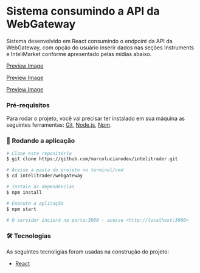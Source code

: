 # Sistema consumindo a API da WebGateway

Sistema desenvolvido em React consumindo o endpoint da API da WebGateway, com opção do usuário inserir dados nas seções Instruments e InteliMarket conforme apresentado pelas mídias abaixo.

[Preview Image](https://github.com/marcolucianodev/intelitrader/blob/webgateway/webgateway/public/tela1.png)

[Preview Image](https://github.com/marcolucianodev/intelitrader/blob/webgateway/webgateway/public/tela2.png)

[Preview Image](https://github.com/marcolucianodev/intelitrader/blob/webgateway/webgateway/public/mp4_apresentacao.gif)

### Pré-requisitos

Para rodar o projeto, você vai precisar ter instalado em sua máquina as seguintes ferramentas:
[Git](https://git-scm.com), [Node.js](https://nodejs.org/en/), [Npm](https://www.npmjs.com/).

### 🎲 Rodando a aplicação

```bash
# Clone este repositório
$ git clone https://github.com/marcolucianodev/intelitrader.git

# Acesse a pasta do projeto no terminal/cmd
$ cd intelitrader/webgateway

# Instale as dependências
$ npm install

# Execute a aplicação
$ npm start

# O servidor inciará na porta:3000 - acesse <http://localhost:3000>
```

### 🛠 Tecnologias

As seguintes tecnoligias foram usadas na construção do projeto:

- [React](https://pt-br.reactjs.org/)
